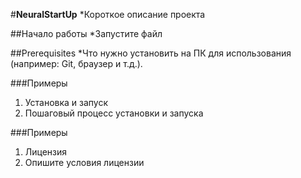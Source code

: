 #**NeuralStartUp**
*Короткое описание проекта

##Начало работы
*Запустите файл

##Prerequisites
*Что нужно установить на ПК для использования (например: Git, браузер и т.д.).

###Примеры
1. Установка и запуск
1. Пошаговый процесс установки и запуска

###Примеры
1. Лицензия
1. Опишите условия лицензии